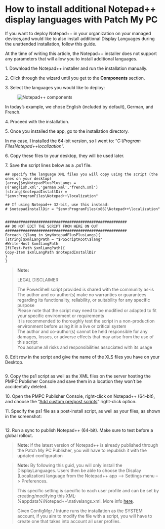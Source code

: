 # How to install additional Notepad++ display languages with Patch My PC

If you want to deploy Notepad++ in your organization on your managed devices,and would like to also install additional Display Languages during the unattended installation, follow this guide.

At the time of writing this article, the Notepad++ installer does not support any parameters that will allow you to install additional languages.

1\. Download the Notepad++ installer and run the installation manually.

2\. Click through the wizard until you get to the **Components** section.

3\. Select the languages you would like to deploy:

<figure><img src="https://patchmypc.com/app/uploads/2025/04/notepadplusplus1.png" alt="Notepad++ components"><figcaption></figcaption></figure>

In today’s example, we chose English (included by default), German, and French.

4\. Proceed with the installation.

5\. Once you installed the app, go to the installation directory.

In my case, I installed the 64-bit version, so I went to: “_C:\Program FilesNotepad++localization_“.

6\. Copy these files to your desktop, they will be used later.

7\. Save the script lines below as a .ps1 file.

```
## specify the language XML files you will copy using the script (the ones on your desktop)
[array]$myNotepadPlusPlusLangs = @('english.xml','german.xml','french.xml')
[string]$notepadInstallDir = "$env:ProgramFiles\Notepad++\localization"

## If using Notepad++ 32-bit, use this instead:
# $notepadInstallDir = "$env:ProgramFiles(x86)\Notepad++\localization"


#######################################################
## DO NOT EDIT THE SCRIPT FROM HERE ON OUT
#######################################################
Foreach ($lang in $myNotepadPlusPlusLangs){
[string]$xmlLangPath = "$PSScriptRoot\$lang"
#Write-Host $xmlLangPath
If(Test-Path $xmlLangPath){
Copy-Item $xmlLangPath $notepadInstallDir
}
}
```

> **Note:**
>
> LEGAL DISCLAIMER
>
> The PowerShell script provided is shared with the community as-is\
> The author and co-author(s) make no warranties or guarantees regarding its functionality, reliability, or suitability for any specific purpose\
> Please note that the script may need to be modified or adapted to fit your specific environment or requirements\
> It is recommended to thoroughly test the script in a non-production environment before using it in a live or critical system\
> The author and co-author(s) cannot be held responsible for any damages, losses, or adverse effects that may arise from the use of this script\
> You assume all risks and responsibilities associated with its usage

8\. Edit row in the script and give the name of the XLS files you have on your Desktop.

<figure><img src="https://patchmypc.com/app/uploads/2025/04/notepadplusplus3.png" alt=""><figcaption></figcaption></figure>

9\. Copy the ps1 script as well as the XML files on the server hosting the PMPC Publisher Console and save them in a location they won’t be accidentally deleted.

10\. Open the PMPC Publisher Console, right-click on Notepad++ (64-bit), and choose the “[Add custom pre/post scripts](https://patchmypc.com/custom-options-available-for-third-party-updates-and-applications#custom-scripts)” right-click option.

11\. Specify the ps1 file as a post-install script, as well as your files, as shown in the screenshot:

<figure><img src="https://patchmypc.com/app/uploads/2025/04/notepadplusplus4.png" alt=""><figcaption></figcaption></figure>

12\. Run a sync to publish Notepad++ (64-bit). Make sure to test before a global rollout.

> **Note:** If the latest version of Notepad++ is already published through the Patch My PC Publisher, you will have to republish it with the updated configuration

> **Note:** By following this guid, you will only install the DisplayLanguages. Users then be able to choose the Display (Localization) language from the Notepad++ app –> Settings menu –> Preferences.
>
> This specific setting is specific to each user profile and can be set by creating/modifying this XML: %appdata%\Notepad++\nativelangs.xml. More info [here](https://npp-user-manual.org/docs/preferences/#general).
>
> Given ConfigMgr / Intune runs the installation as the SYSTEM account, if you aim to modify the file with a script, you will have to create one that takes into account all user profiles.
